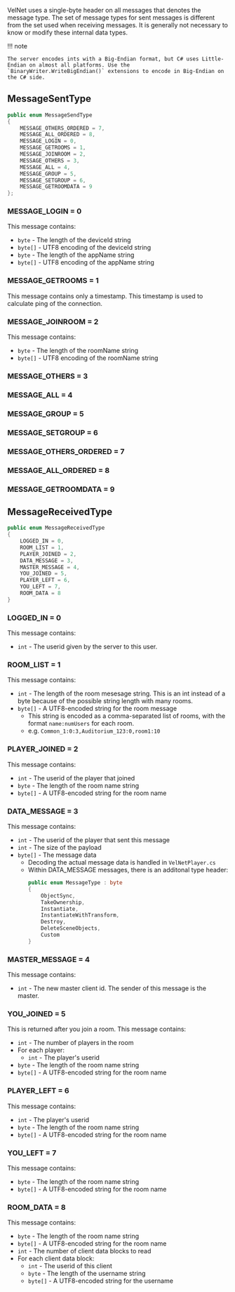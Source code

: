 VelNet uses a single-byte header on all messages that denotes the message type. The set of message types for sent messages is different from the set used when receiving messages.
It is generally not necessary to know or modify these internal data types.

!!! note

    The server encodes ints with a Big-Endian format, but C# uses Little-Endian on almost all platforms. Use the `BinaryWriter.WriteBigEndian()` extensions to encode in Big-Endian on the C# side.

## MessageSentType
```cs
public enum MessageSendType
{
    MESSAGE_OTHERS_ORDERED = 7,
    MESSAGE_ALL_ORDERED = 8,
    MESSAGE_LOGIN = 0,
    MESSAGE_GETROOMS = 1,
    MESSAGE_JOINROOM = 2,
    MESSAGE_OTHERS = 3,
    MESSAGE_ALL = 4,
    MESSAGE_GROUP = 5,
    MESSAGE_SETGROUP = 6,
    MESSAGE_GETROOMDATA = 9
};
```
### MESSAGE_LOGIN = 0
This message contains:
 - `byte` - The length of the deviceId string
 - `byte[]` - UTF8 encoding of the deviceId string
 - `byte` - The length of the appName string
 - `byte[]` - UTF8 encoding of the appName string
### MESSAGE_GETROOMS = 1
This message contains only a timestamp. This timestamp is used to calculate ping of the connection.
### MESSAGE_JOINROOM = 2
This message contains:
 - `byte` - The length of the roomName string
 - `byte[]` - UTF8 encoding of the roomName string
### MESSAGE_OTHERS = 3
### MESSAGE_ALL = 4
### MESSAGE_GROUP = 5
### MESSAGE_SETGROUP = 6
### MESSAGE_OTHERS_ORDERED = 7
### MESSAGE_ALL_ORDERED = 8
### MESSAGE_GETROOMDATA = 9

## MessageReceivedType
```cs
public enum MessageReceivedType
{
    LOGGED_IN = 0,
    ROOM_LIST = 1,
    PLAYER_JOINED = 2,
    DATA_MESSAGE = 3,
    MASTER_MESSAGE = 4,
    YOU_JOINED = 5,
    PLAYER_LEFT = 6,
    YOU_LEFT = 7,
    ROOM_DATA = 8
}
```
### LOGGED_IN = 0
This message contains:
 - `int` - The userid given by the server to this user.
### ROOM_LIST = 1
This message contains:
 - `int` - The length of the room mesesage string. This is an int instead of a byte because of the possible string length with many rooms.
 - `byte[]` - A UTF8-encoded string for the room message
   - This string is encoded as a comma-separated list of rooms, with the format `name:numUsers` for each room.
   - e.g. `Common_1:0:3,Auditorium_123:0,room1:10`
### PLAYER_JOINED = 2
This message contains:
 - `int` - The userid of the player that joined
 - `byte` - The length of the room name string
 - `byte[]` - A UTF8-encoded string for the room name
### DATA_MESSAGE = 3
This message contains:
 - `int` - The userid of the player that sent this message
 - `int` - The size of the payload
 - `byte[]` - The message data
   - Decoding the actual message data is handled in `VelNetPlayer.cs`
   - Within DATA_MESSAGE messages, there is an additonal type header:
     ```cs
     public enum MessageType : byte
     {
         ObjectSync,
         TakeOwnership,
         Instantiate,
         InstantiateWithTransform,
         Destroy,
         DeleteSceneObjects,
         Custom
     }
     ```

### MASTER_MESSAGE = 4

This message contains:

 - `int` - The new master client id. The sender of this message is the master.

### YOU_JOINED = 5
This is returned after you join a room.
This message contains:
 - `int` - The number of players in the room
 - For each player:
   - `int` - The player's userid
 - `byte` - The length of the room name string
 - `byte[]` - A UTF8-encoded string for the room name
### PLAYER_LEFT = 6

This message contains:

 - `int` - The player's userid
 - `byte` - The length of the room name string
 - `byte[]` - A UTF8-encoded string for the room name

### YOU_LEFT = 7
This message contains:
 - `byte` - The length of the room name string
 - `byte[]` - A UTF8-encoded string for the room name

### ROOM_DATA = 8
This message contains:
 - `byte` - The length of the room name string
 - `byte[]` - A UTF8-encoded string for the room name
 - `int` - The number of client data blocks to read
 - For each client data block:
   - `int` - The userid of this client
   - `byte` - The length of the username string
   - `byte[]` - A UTF8-encoded string for the username
